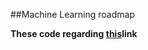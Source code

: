 ##Machine Learning roadmap 

__These code regarding [this](https://drive.google.com/file/d/1BA1alm3B5stKiDbcy3S2xi1J0iqlaCJ7/view?usp=sharing)link__
